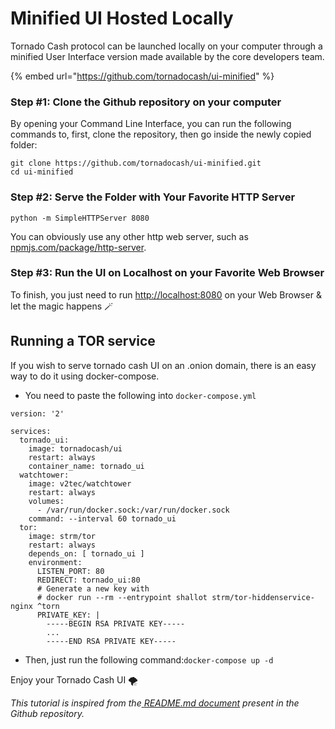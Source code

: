 # Minified UI Hosted Locally

Tornado Cash protocol can be launched locally on your computer through a minified User Interface version made available by the core developers team.

{% embed url="https://github.com/tornadocash/ui-minified" %}

### Step #1: Clone the Github repository on your computer

By opening your Command Line Interface, you can run the following commands to, first, clone the repository, then go inside the newly copied folder:

```
git clone https://github.com/tornadocash/ui-minified.git
cd ui-minified
```

### Step #2: Serve the Folder with Your Favorite HTTP Server

```
python -m SimpleHTTPServer 8080
```

You can obviously use any other http web server, such as[ npmjs.com/package/http-server](https://www.npmjs.com/package/http-server).

### Step #3: Run the UI on Localhost on your Favorite Web Browser

To finish, you just need to run [http://localhost:8080](http://localhost:8080) on your Web Browser & let the magic happens 🪄

## Running a TOR service

If you wish to serve tornado cash UI on an .onion domain, there is an easy way to do it using docker-compose.

* You need to paste the following into `docker-compose.yml`

```
version: '2'

services:
  tornado_ui:
    image: tornadocash/ui
    restart: always
    container_name: tornado_ui
  watchtower:
    image: v2tec/watchtower
    restart: always
    volumes:
      - /var/run/docker.sock:/var/run/docker.sock
    command: --interval 60 tornado_ui
  tor:
    image: strm/tor
    restart: always
    depends_on: [ tornado_ui ]
    environment:
      LISTEN_PORT: 80
      REDIRECT: tornado_ui:80
      # Generate a new key with
      # docker run --rm --entrypoint shallot strm/tor-hiddenservice-nginx ^torn
      PRIVATE_KEY: |
        -----BEGIN RSA PRIVATE KEY-----
        ...
        -----END RSA PRIVATE KEY-----
```

* Then, just run the following command:`docker-compose up -d`

Enjoy your Tornado Cash UI 🌪



_This tutorial is inspired from the_[ _README.md document_](https://github.com/tornadocash/ui-minified/blob/gh-pages/README.md) _present in the Github repository._
